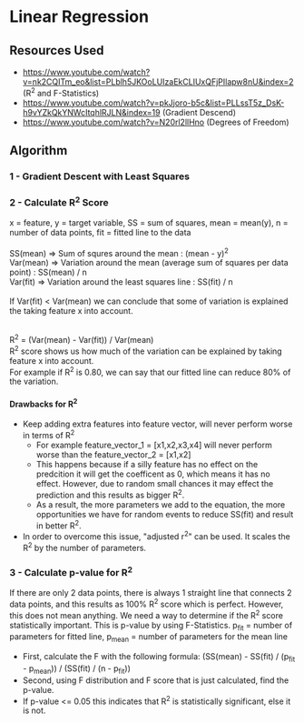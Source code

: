 # Linear Regression
## Resources Used
* https://www.youtube.com/watch?v=nk2CQITm_eo&list=PLblh5JKOoLUIzaEkCLIUxQFjPIlapw8nU&index=2 (R<sup>2</sup> and F-Statistics)
* https://www.youtube.com/watch?v=pkJjoro-b5c&list=PLLssT5z_DsK-h9vYZkQkYNWcItqhlRJLN&index=19 (Gradient Descend) 
* https://www.youtube.com/watch?v=N20rl2llHno (Degrees of Freedom)
## Algorithm
### 1 - Gradient Descent with Least Squares
### 2 - Calculate R<sup>2</sup> Score
x = feature, y = target variable, SS = sum of squares, mean = mean(y), n = number of data points, fit = fitted line to the data </br> </br>
SS(mean) => Sum of squres around the mean : (mean - y)<sup>2</sup> </br>
Var(mean) => Variation around the mean (average sum of squares per data point) : SS(mean) / n </br>
Var(fit) => Variation around the least squares line : SS(fit) / n </br> </br>
If Var(fit) < Var(mean) we can conclude that some of variation is explained the taking feature x into account. </br> </br>

R<sup>2</sup> = (Var(mean) - Var(fit)) / Var(mean) </br>
R<sup>2</sup> score shows us how much of the variation can be explained by taking feature x into account. </br> 
For example if R<sup>2</sup> is 0.80, we can say that our fitted line can reduce 80% of the variation.
#### Drawbacks for R<sup>2<sup>
  * Keep adding extra features into feature vector, will never perform worse in terms of R<sup>2</sup>
    * For example feature_vector_1 = [x1,x2,x3,x4] will never perform worse than the feature_vector_2 = [x1,x2]
    * This happens because if a silly feature has no effect on the predcition it will get the coefficent as 0, which means it has no effect. However, due to random small chances it may effect the prediction and this results as bigger R<sup>2</sup>.
    * As a result, the more parameters we add to the equation, the more opportunities we have for random events to reduce SS(fit) and result in better R<sup>2</sup>.
  * In order to overcome this issue, "adjusted r<sup>2</sup>" can be used. It scales the R<sup>2</sup> by the number of parameters.
### 3 - Calculate p-value for R<sup>2<sup>
If there are only 2 data points, there is always 1 straight line that connects 2 data points, and this results as 100% R<sup>2</sup> score which is perfect. However, this does not mean anything. We need a way to determine if the R<sup>2</sup> score statistically important. This is p-value by using F-Statistics. 
p<sub>fit</sub> = number of parameters for fitted line, p<sub>mean</sub> = number of parameters for the mean line
* First, calculate the F with the following formula: (SS(mean) - SS(fit) / (p<sub>fit</sub> - p<sub>mean</sub>)) / (SS(fit) / (n - p<sub>fit</sub>))
* Second, using F distribution and F score that is just calculated, find the p-value.
* If p-value <= 0.05 this indicates that R<sup>2</sup> is statistically significant, else it is not.
